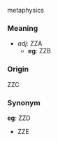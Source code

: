 metaphysics
### Meaning
+ _adj_: ZZA
    + __eg__: ZZB

### Origin

ZZC

### Synonym

__eg__: ZZD

+ ZZE


